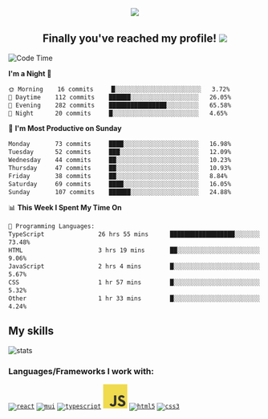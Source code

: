 <p align="center">
  <img src="https://user-images.githubusercontent.com/102032437/162972217-d9d013af-ed44-46cb-bd0c-aaf87b5200e7.gif">
</p>

<h2 align="center">
  Finally you've reached my profile!
  <img src="https://media.giphy.com/media/hvRJCLFzcasrR4ia7z/giphy.gif" width="28">
</h2>

<!--START_SECTION:waka-->
![Code Time](http://img.shields.io/badge/Code%20Time-518%20hrs%202%20mins-blue)

**I'm a Night 🦉** 

```text
🌞 Morning    16 commits     █░░░░░░░░░░░░░░░░░░░░░░░░   3.72% 
🌆 Daytime    112 commits    ██████░░░░░░░░░░░░░░░░░░░   26.05% 
🌃 Evening    282 commits    ████████████████░░░░░░░░░   65.58% 
🌙 Night      20 commits     █░░░░░░░░░░░░░░░░░░░░░░░░   4.65%

```
📅 **I'm Most Productive on Sunday** 

```text
Monday       73 commits     ████░░░░░░░░░░░░░░░░░░░░░   16.98% 
Tuesday      52 commits     ███░░░░░░░░░░░░░░░░░░░░░░   12.09% 
Wednesday    44 commits     ██░░░░░░░░░░░░░░░░░░░░░░░   10.23% 
Thursday     47 commits     ██░░░░░░░░░░░░░░░░░░░░░░░   10.93% 
Friday       38 commits     ██░░░░░░░░░░░░░░░░░░░░░░░   8.84% 
Saturday     69 commits     ████░░░░░░░░░░░░░░░░░░░░░   16.05% 
Sunday       107 commits    ██████░░░░░░░░░░░░░░░░░░░   24.88%

```


📊 **This Week I Spent My Time On** 

```text
💬 Programming Languages: 
TypeScript               26 hrs 55 mins      ██████████████████░░░░░░░   73.48% 
HTML                     3 hrs 19 mins       ██░░░░░░░░░░░░░░░░░░░░░░░   9.06% 
JavaScript               2 hrs 4 mins        █░░░░░░░░░░░░░░░░░░░░░░░░   5.67% 
CSS                      1 hr 57 mins        █░░░░░░░░░░░░░░░░░░░░░░░░   5.32% 
Other                    1 hr 33 mins        █░░░░░░░░░░░░░░░░░░░░░░░░   4.24%

```


<!--END_SECTION:waka-->

<h2>My skills</h2>

<img src="https://github-readme-stats.vercel.app/api?username=etczrn&count_private=true&show_icons=true&hide_border=true&bg_color=45deg,185a9d,43cea2&title_color=ffffff&text_color=ffffff&icon_color=ffffff" alt="stats">

### Languages/Frameworks I work with:

<code><a href="https://reactjs.org/"><img alt="react" title="react" src="https://cdn.jsdelivr.net/gh/devicons/devicon/icons/react/react-original.svg" height="48"></a></code>
<code><a href="https://mui.com/"><img alt="mui" title="mui" src="https://cdn.jsdelivr.net/gh/devicons/devicon/icons/materialui/materialui-original.svg" height="48"></a></code>
<code><a href="https://www.typescriptlang.org/"><img alt="typescript" title="typescript" src="https://cdn.jsdelivr.net/gh/devicons/devicon/icons/typescript/typescript-original.svg" height="48"></a></code>
<code><a href="https://developer.mozilla.org/en-US/docs/Web/JavaScript"><img alt="JavaScript" title="JavaScript" src="https://raw.githubusercontent.com/github/explore/80688e429a7d4ef2fca1e82350fe8e3517d3494d/topics/javascript/javascript.png" height="48"></a></code>
<code><a href="https://dev.w3.org/html5/html-author/"><img alt="html5" title="html5" src="https://cdn.jsdelivr.net/gh/devicons/devicon/icons/html5/html5-original.svg" height="48"></a></code>
<code><a href="https://www.w3.org/TR/css/"><img alt="css3" title="css3" src="https://cdn.jsdelivr.net/gh/devicons/devicon/icons/css3/css3-original.svg" height="48"></a></code>
